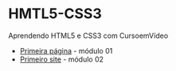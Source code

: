 # HMTL5-CSS3
 Aprendendo HTML5 e CSS3 com CursoemVídeo

 <ul>
 <li><a href="https://michelle-freitas.github.io/HMTL5-CSS3/Exercicios/Primeira%20Pagina/index.html" target="_blank">Primeira página</a> - módulo 01</li>
  <li><a href="https://michelle-freitas.github.io/HMTL5-CSS3/Exercicios/Ballet%20Page/index.html" target="_blank">Primeiro site</a> - módulo 02</li>
 </ul>
